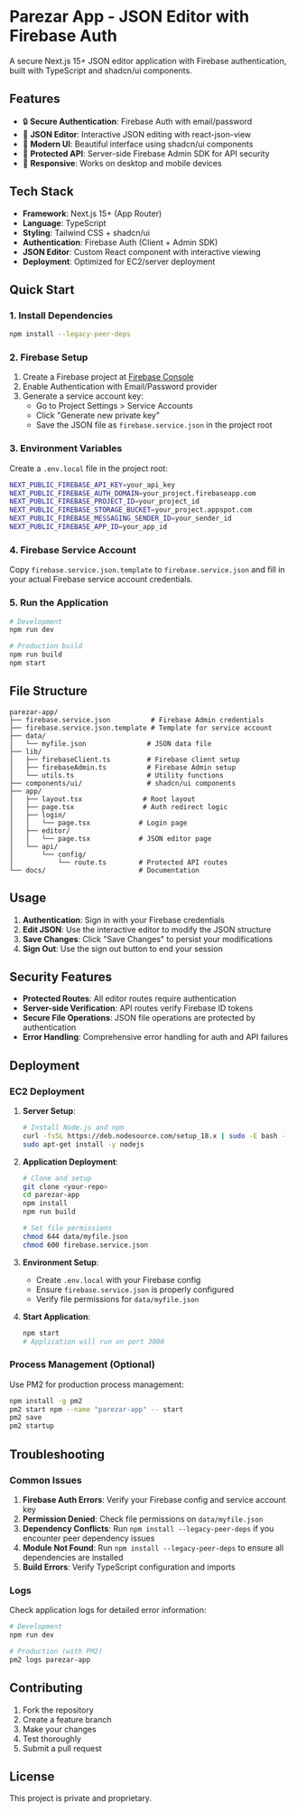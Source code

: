 # Parezar App - JSON Editor with Firebase Auth

A secure Next.js 15+ JSON editor application with Firebase authentication, built with TypeScript and shadcn/ui components.

## Features

- 🔒 **Secure Authentication**: Firebase Auth with email/password
- 📝 **JSON Editor**: Interactive JSON editing with react-json-view
- 🎨 **Modern UI**: Beautiful interface using shadcn/ui components
- 🔐 **Protected API**: Server-side Firebase Admin SDK for API security
- 📱 **Responsive**: Works on desktop and mobile devices

## Tech Stack

- **Framework**: Next.js 15+ (App Router)
- **Language**: TypeScript
- **Styling**: Tailwind CSS + shadcn/ui
- **Authentication**: Firebase Auth (Client + Admin SDK)
- **JSON Editor**: Custom React component with interactive viewing
- **Deployment**: Optimized for EC2/server deployment

## Quick Start

### 1. Install Dependencies

```bash
npm install --legacy-peer-deps
```

### 2. Firebase Setup

1. Create a Firebase project at [Firebase Console](https://console.firebase.google.com/)
2. Enable Authentication with Email/Password provider
3. Generate a service account key:
   - Go to Project Settings > Service Accounts
   - Click "Generate new private key"
   - Save the JSON file as `firebase.service.json` in the project root

### 3. Environment Variables

Create a `.env.local` file in the project root:

```bash
NEXT_PUBLIC_FIREBASE_API_KEY=your_api_key
NEXT_PUBLIC_FIREBASE_AUTH_DOMAIN=your_project.firebaseapp.com
NEXT_PUBLIC_FIREBASE_PROJECT_ID=your_project_id
NEXT_PUBLIC_FIREBASE_STORAGE_BUCKET=your_project.appspot.com
NEXT_PUBLIC_FIREBASE_MESSAGING_SENDER_ID=your_sender_id
NEXT_PUBLIC_FIREBASE_APP_ID=your_app_id
```

### 4. Firebase Service Account

Copy `firebase.service.json.template` to `firebase.service.json` and fill in your actual Firebase service account credentials.

### 5. Run the Application

```bash
# Development
npm run dev

# Production build
npm run build
npm start
```

## File Structure

```
parezar-app/
├── firebase.service.json          # Firebase Admin credentials
├── firebase.service.json.template # Template for service account
├── data/
│   └── myfile.json               # JSON data file
├── lib/
│   ├── firebaseClient.ts         # Firebase client setup
│   ├── firebaseAdmin.ts          # Firebase Admin setup
│   └── utils.ts                  # Utility functions
├── components/ui/                # shadcn/ui components
├── app/
│   ├── layout.tsx               # Root layout
│   ├── page.tsx                 # Auth redirect logic
│   ├── login/
│   │   └── page.tsx            # Login page
│   ├── editor/
│   │   └── page.tsx            # JSON editor page
│   └── api/
│       └── config/
│           └── route.ts        # Protected API routes
└── docs/                       # Documentation
```

## Usage

1. **Authentication**: Sign in with your Firebase credentials
2. **Edit JSON**: Use the interactive editor to modify the JSON structure
3. **Save Changes**: Click "Save Changes" to persist your modifications
4. **Sign Out**: Use the sign out button to end your session

## Security Features

- **Protected Routes**: All editor routes require authentication
- **Server-side Verification**: API routes verify Firebase ID tokens
- **Secure File Operations**: JSON file operations are protected by authentication
- **Error Handling**: Comprehensive error handling for auth and API failures

## Deployment

### EC2 Deployment

1. **Server Setup**:
   ```bash
   # Install Node.js and npm
   curl -fsSL https://deb.nodesource.com/setup_18.x | sudo -E bash -
   sudo apt-get install -y nodejs
   ```

2. **Application Deployment**:
   ```bash
   # Clone and setup
   git clone <your-repo>
   cd parezar-app
   npm install
   npm run build
   
   # Set file permissions
   chmod 644 data/myfile.json
   chmod 600 firebase.service.json
   ```

3. **Environment Setup**:
   - Create `.env.local` with your Firebase config
   - Ensure `firebase.service.json` is properly configured
   - Verify file permissions for `data/myfile.json`

4. **Start Application**:
   ```bash
   npm start
   # Application will run on port 3000
   ```

### Process Management (Optional)

Use PM2 for production process management:

```bash
npm install -g pm2
pm2 start npm --name "parezar-app" -- start
pm2 save
pm2 startup
```

## Troubleshooting

### Common Issues

1. **Firebase Auth Errors**: Verify your Firebase config and service account key
2. **Permission Denied**: Check file permissions on `data/myfile.json`
3. **Dependency Conflicts**: Run `npm install --legacy-peer-deps` if you encounter peer dependency issues
4. **Module Not Found**: Run `npm install --legacy-peer-deps` to ensure all dependencies are installed
5. **Build Errors**: Verify TypeScript configuration and imports

### Logs

Check application logs for detailed error information:
```bash
# Development
npm run dev

# Production (with PM2)
pm2 logs parezar-app
```

## Contributing

1. Fork the repository
2. Create a feature branch
3. Make your changes
4. Test thoroughly
5. Submit a pull request

## License

This project is private and proprietary. 